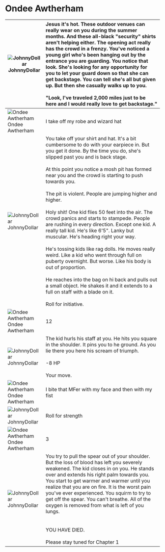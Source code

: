 # Ondee Awtherham

| ![JohnnyDollar](https://i.imgur.com/0XQ6aLrb.png)<br>JohnnyDollar | Jesus it's hot.  These outdoor venues can really wear on you during the summer months.  And these all-black "security" shirts aren't helping either. The opening act really has the crowd in a frenzy.  You've noticed a young girl who's been hanging out by the entrance you are guarding.  You notice that look.  She's looking for any opportunity for you to let your guard down so that she can get backstage.  You can tell she's all but given up.  But then she casually walks up to you.<br /><br />"Look, I've traveled 2,000 miles just to be here and I would really love to get backstage." |
| --- | :--- |
| ![Ondee Awtherham](https://i.imgur.com/35ksE1pb.png)<br>Ondee Awtherham | I take off my robe and wizard hat |
| ![JohnnyDollar](https://i.imgur.com/0XQ6aLrb.png)<br>JohnnyDollar | You take off your shirt and hat. It's a bit cumbersome to do with your earpiece in. But you get it done. By the time you do, she's slipped past you and is back stage. <br /><br />At this point you notice a mosh pit has formed near you and the crowd is starting to push towards you.<br /><br />The pit is violent. People are jumping higher and higher. <br /><br />Holy shit!  One kid flies 50 feet into the air. The crowd panics and starts to stampede. People are rushing in every direction. Except one kid. A really tall kid. He's like 6'5". Lanky but muscular. He's heading right your way. <br /><br />He's tossing kids like rag dolls. He moves really weird. Like a kid who went through full on puberty overnight. But worse. Like his body is out of proportion. <br /><br />He reaches into the bag on hi back and pulls out a small object. He shakes it and it extends to a full on staff with a blade on it. <br /><br />Roll for initiative. |
| ![Ondee Awtherham](https://i.imgur.com/35ksE1pb.png)<br>Ondee Awtherham | 12 |
| ![JohnnyDollar](https://i.imgur.com/0XQ6aLrb.png)<br>JohnnyDollar | The kid hurls his staff at you. He hits you square in the shoulder.  It pins you to he ground. As you lie there you here his scream of triumph. <br /><br />-8 HP<br /><br />Your move. |
| ![Ondee Awtherham](https://i.imgur.com/35ksE1pb.png)<br>Ondee Awtherham | I bite that MFer with my face and then with my fist |
| ![JohnnyDollar](https://i.imgur.com/0XQ6aLrb.png)<br>JohnnyDollar | Roll for strength |
| ![Ondee Awtherham](https://i.imgur.com/35ksE1pb.png)<br>Ondee Awtherham | 3 |
| ![JohnnyDollar](https://i.imgur.com/0XQ6aLrb.png)<br>JohnnyDollar | You try to pull the spear out of your shoulder.  But the loss of blood has left you severely weakened.  The kid closes in on you.  He stands over and extends his right palm towards you.  You start to get warmer and warmer until you realize that you are on fire.  It is the worst pain you've ever experienced.  You squirm to try to get off the spear.  You can't breathe.  All of the oxygen is removed from what is left of you lungs.<br /><br /><br />YOU HAVE DIED.<br /><br />Please stay tuned for Chapter 1 |
